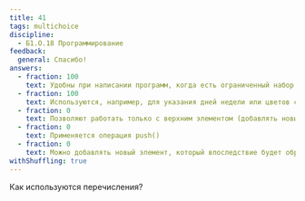 ```yaml
---
title: 41
tags: multichoice
discipline:
  - Б1.О.18 Программирование
feedback:
  general: Спасибо!
answers:
  - fraction: 100
    text: Удобны при написании программ, когда есть ограниченный набор заранее известных значений
  - fraction: 100
    text: Используются, например, для указания дней недели или цветов светофора
  - fraction: 0
    text: Позволяют работать только с верхним элементом (добавлять новый или удалять самых верхний)
  - fraction: 0
    text: Применяется операция push()
  - fraction: 0
    text: Можно добавлять новый элемент, который впоследствие будет обработан
withShuffling: true
---
```


Как используются перечисления?